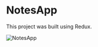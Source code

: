 # NotesApp

This project was built using Redux.

![NotesApp](https://user-images.githubusercontent.com/99799385/224346334-26d7eeba-a7ff-41fc-9e74-cb909beeb93d.png)
